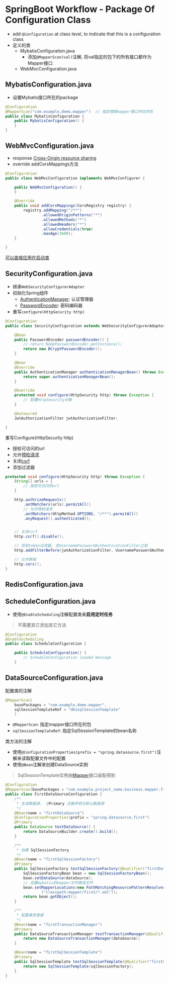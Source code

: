 # SpringBoot Workflow - Package Of Configuration Class

- add `@Configuration` at class level, to indicate that this is a configuration class
- 定义的类
  - MybatisConfiguration.java
    - 添加`@MapperScan(val)`注解, 将val指定的包下的所有接口都作为Mapper接口
  - WebMvcConfiguration.java

## MybatisConfiguration.java

- 设置Mybatis接口所在的package

```java
@Configuration
@MapperScan("com.example.demo.mapper")  // 指定搜索mapper接口所在的包
public class MybatisConfiguration {
    public MybatisConfiguration() {
    }
}
```

## WebMvcConfiguration.java

- response [Cross-Origin resource sharing](http-cors.md)
- override addCorsMappings方法

```java
@Configuration
public class WebMvcConfiguration implements WebMvcConfigurer {

    public WebMvcConfiguration() {
    }

    @Override
    public void addCorsMappings(CorsRegistry registry) {
        registry.addMapping("/**")
                .allowedOriginPatterns("*")
                .allowedMethods("*")
                .allowedHeaders("*")
                .allowCredentials(true)
                .maxAge(3600);
    }

}
```

[可以直接应用在启动类](springboot-cors-on-application.md)

## SecurityConfiguration.java

- 继承`WebSecurityConfigurerAdapter`
- 初始化Spring组件
  - [AuthenticationManager](springsecurity-authenticationmanager-interface.md): 认证管理器
  - [PasswordEncoder](springsecurity-passwordencoder.md): 密码编码器
- 重写`configure(HttpSecurity http)`

```java
@Configuration
public class SecurityConfiguration extends WebSecurityConfigurerAdapter {

    @Bean
    public PasswordEncoder passwordEncoder() {
        // return NoOpPasswordEncoder.getInstance();
        return new BCryptPasswordEncoder();
    }

    @Bean
    @Override
    public AuthenticationManager authenticationManagerBean() throws Exception {
        return super.authenticationManagerBean();
    }

    @Override
    protected void configure(HttpSecurity http) throws Exception {
        // 配置HttpSecurity对象
    }

    @Autowired
    JwtAuthorizationFilter jwtAuthorizationFilter;

}
```

重写Configure(HttpSecurity http)

- 授权可访问的url
- 允许[预检请求](../../network/http-cors-preflighted-requests.md)
- 关闭[csrf](web-csrf.md)
- 添加过滤器

```java
protected void configure(HttpSecurity http) throws Exception {
    String[] urls = {
        // 授权可访问的url
    }

    http.authrizeRequests()
        .antMatchers(urls).permitAll()
        // 允许预检请求
        .antMatchers(HttpMethod.OPTIONS, "/**").permitAll()
        .anyRequest().authenticated();


    // 关闭csrf
    http.csrf().disable();  

    // 添加token过滤器, 在UsernamePasswordAuthenticationFilter之前
    http.addFilterBefore(jwtAuthorizationFilter, UsernamePasswordAuthenticationFilter.class);

    // 允许跨域
    http.cors();
}
```

## RedisConfiguration.java

## ScheduleConfiguration.java

- 使用`@EnableScheduling`注解配置类来**启用定时任务**

> 不需要其它添加其它方法

```java
@Configuration
@EnableScheduling
public class ScheduleConfiguration {

    public ScheduleConfiguration() {
        // ScheduleConfiguration loaded message
    }
```

## DataSourceConfiguration.java

配置类的注解

```java
@MapperScan(
    basePackages = "com.example.demo.mapper",
    sqlSessionTemplateRef = "db1sqlSessionTemplate"
    )
```

- `@MapperScan`: 指定mapper接口所在的包
- `sqlSessionTemplateRef`: 指定SqlSessionTemplate的bean名称

类方法的注解

- 使用`@ConfigurationProperties(prefix = "spring.datasource.first")`注解来读取配置文件中的配置
- 使用`@Bean`注解来创建DataSource实例

> SqlSessionTemplate实例由[Mapper](springboot-project-workflow-mapper.md)接口装配得到


```java
@Configuration
@MapperScan(basePackages = "com.example.project_name.business.mapper.first", sqlSessionTemplateRef = "FirstSqlSessionTemplate")
public class FirstDataSourceConfiguration {
    /**
     * 生成数据源.  @Primary 注解声明为默认数据源
     */
    @Bean(name = "firstDataSource")
    @ConfigurationProperties(prefix = "spring.datasource.first")
    @Primary
    public DataSource testDataSource() {
        return DataSourceBuilder.create().build();
    }

    /**
     * 创建 SqlSessionFactory
     */
    @Bean(name = "firstSqlSessionFactory")
    @Primary
    public SqlSessionFactory testSqlSessionFactory(@Qualifier("firstDataSource") DataSource dataSource) throws Exception {
        SqlSessionFactoryBean bean = new SqlSessionFactoryBean();
        bean.setDataSource(dataSource);
        // 设置mybatis的mapper文件路径文件
        bean.setMapperLocations(new PathMatchingResourcePatternResolver().getResources
                ("classpath:mapper/first/*.xml"));
        return bean.getObject();
    }

    /**
     * 配置事务管理
     */
    @Bean(name = "firstTransactionManager")
    @Primary
    public DataSourceTransactionManager testTransactionManager(@Qualifier("firstDataSource") DataSource dataSource) {
        return new DataSourceTransactionManager(dataSource);
    }

    @Bean(name = "firstSqlSessionTemplate")
    @Primary
    public SqlSessionTemplate testSqlSessionTemplate(@Qualifier("firstSqlSessionFactory") SqlSessionFactory sqlSessionFactory) throws Exception {
        return new SqlSessionTemplate(sqlSessionFactory);
    }
}
```

